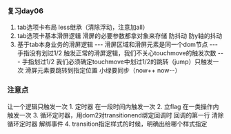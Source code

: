 ### 复习day06
  1. tab选项卡布局
    less继承（清除浮动，注意加all）
  2. tab选项卡基本滑屏逻辑
    滑屏的必要参数都拿对象来存储
    防抖动
      防y轴的抖动
  3. 基于tab本身业务的滑屏逻辑
    --- 滑屏区域和滑屏元素是同一个dom节点
    --- 手指没有划过1/2
      触发正常的滑屏逻辑，我们不关心touchmove的触发次数
    --- 手指划过1/2
      我们必须确定touchmove中划过1/2的跳转（jump）只触发一次
        滑屏元素要跳转到指定位置
        小绿要同步（now++ now--）
### 注意点
  让一个逻辑只触发一次
    1. 定时器
      在一段时间内触发一次
    2. 立flag
      在一类操作内触发一次
    3. 循环定时器，用dom2对transitionend绑定回调时
      回调的第一行
        清除循环定时器
        解绑事件
    4. transition指定样式的时候，明确出给哪个样式指定
